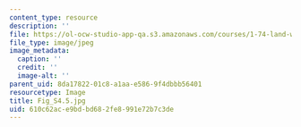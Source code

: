 ```yaml
---
content_type: resource
description: ''
file: https://ol-ocw-studio-app-qa.s3.amazonaws.com/courses/1-74-land-water-food-and-climate-fall-2020/610c62ace9bdbd682fe8991e72b7c3de_Fig_S4.5.jpg
file_type: image/jpeg
image_metadata:
  caption: ''
  credit: ''
  image-alt: ''
parent_uid: 8da17822-01c8-a1aa-e586-9f4dbbb56401
resourcetype: Image
title: Fig_S4.5.jpg
uid: 610c62ac-e9bd-bd68-2fe8-991e72b7c3de
---
```

